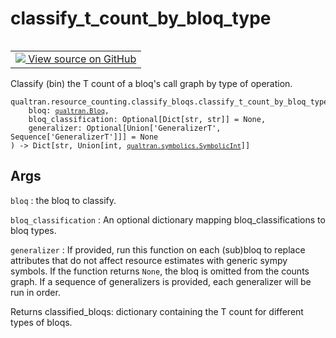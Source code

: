 # classify_t_count_by_bloq_type


<table class="tfo-notebook-buttons tfo-api nocontent" align="left">
<td>
  <a target="_blank" href="https://github.com/quantumlib/Qualtran/blob/main/qualtran/resource_counting/classify_bloqs.py#L71-L107">
    <img src="https://www.tensorflow.org/images/GitHub-Mark-32px.png" />
    View source on GitHub
  </a>
</td>
</table>



Classify (bin) the T count of a bloq's call graph by type of operation.


<pre class="devsite-click-to-copy prettyprint lang-py tfo-signature-link">
<code>qualtran.resource_counting.classify_bloqs.classify_t_count_by_bloq_type(
    bloq: <a href="../../../qualtran/Bloq.html"><code>qualtran.Bloq</code></a>,
    bloq_classification: Optional[Dict[str, str]] = None,
    generalizer: Optional[Union['GeneralizerT', Sequence['GeneralizerT']]] = None
) -> Dict[str, Union[int, <a href="../../../qualtran/symbolics/SymbolicInt.html"><code>qualtran.symbolics.SymbolicInt</code></a>]]
</code></pre>



<!-- Placeholder for "Used in" -->


<h2 class="add-link">Args</h2>

`bloq`<a id="bloq"></a>
: the bloq to classify.

`bloq_classification`<a id="bloq_classification"></a>
: An optional dictionary mapping bloq_classifications to bloq types.

`generalizer`<a id="generalizer"></a>
: If provided, run this function on each (sub)bloq to replace attributes
  that do not affect resource estimates with generic sympy symbols. If the function
  returns `None`, the bloq is omitted from the counts graph. If a sequence of
  generalizers is provided, each generalizer will be run in order.



Returns
    classified_bloqs: dictionary containing the T count for different types of bloqs.